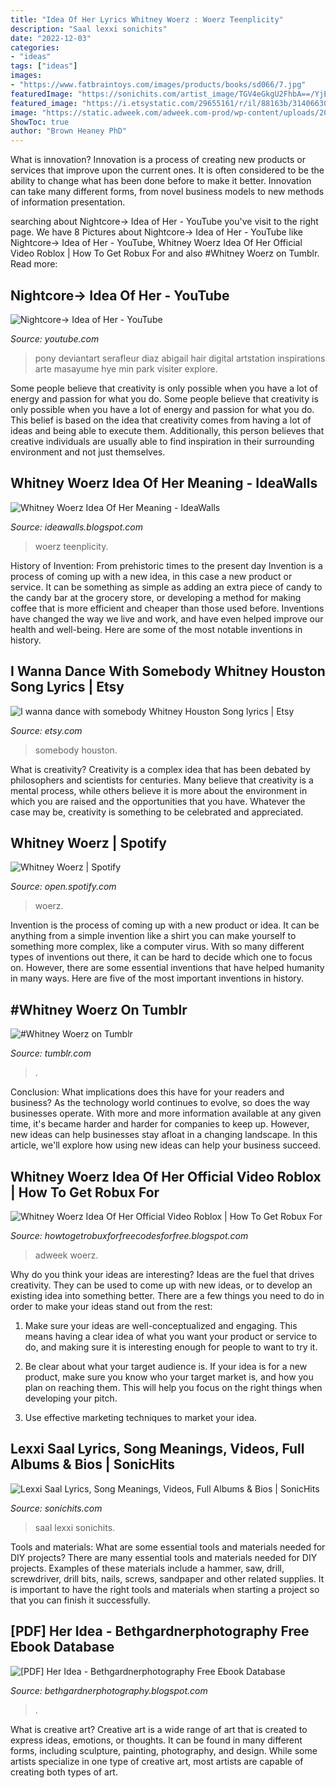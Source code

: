 ```yaml
---
title: "Idea Of Her Lyrics Whitney Woerz : Woerz Teenplicity"
description: "Saal lexxi sonichits"
date: "2022-12-03"
categories:
- "ideas"
tags: ["ideas"]
images:
- "https://www.fatbraintoys.com/images/products/books/sd066/7.jpg"
featuredImage: "https://sonichits.com/artist_image/TGV4eGkgU2FhbA==/YjE4MTUxYTE2OGEyNmFiMDU5MjQzNDNkMzA5NjAzYzc=/extralarge"
featured_image: "https://i.etsystatic.com/29655161/r/il/88163b/3140663009/il_1140xN.3140663009_84ct.jpg"
image: "https://static.adweek.com/adweek.com-prod/wp-content/uploads/2019/09/Zenreach_Webinar_0924191.gif"
ShowToc: true
author: "Brown Heaney PhD"
---
```



What is innovation?
Innovation is a process of creating new products or services that improve upon the current ones. It is often considered to be the ability to change what has been done before to make it better. Innovation can take many different forms, from novel business models to new methods of information presentation.

	

		
searching about Nightcore→ Idea of Her - YouTube you've visit to the right page. We have 8 Pictures about Nightcore→ Idea of Her - YouTube like Nightcore→ Idea of Her - YouTube, Whitney Woerz Idea Of Her Official Video Roblox | How To Get Robux For and also #Whitney Woerz on Tumblr. Read more:
		
    
## Nightcore→ Idea Of Her - YouTube

<img loading=lazy src="https://i.ytimg.com/vi/261L6dJmSsA/maxresdefault.jpg" onerror="this.onerror=null;this.src='https://tse4.mm.bing.net/th?id=OIP.pOAP1WQmL6oJr6V7ytJIGAHaEK&amp;pid=15.1';" alt="Nightcore→ Idea of Her - YouTube">

_Source: youtube.com_

>pony deviantart serafleur diaz abigail hair digital artstation inspirations arte masayume hye min park visiter explore. 

	

Some people believe that creativity is only possible when you have a lot of energy and passion for what you do.
Some people believe that creativity is only possible when you have a lot of energy and passion for what you do. This belief is based on the idea that creativity comes from having a lot of ideas and being able to execute them. Additionally, this person believes that creative individuals are usually able to find inspiration in their surrounding environment and not just themselves.

    
## Whitney Woerz Idea Of Her Meaning - IdeaWalls

<img loading=lazy src="http://teenplicity.com/wp-content/uploads/2017/08/WhitneyWoerz_AndrewBoyle_7-1050x700.jpg" onerror="this.onerror=null;this.src='https://tse3.mm.bing.net/th?id=OIP.RJAduzpYHh7il59FDRfHzgHaE8&amp;pid=15.1';" alt="Whitney Woerz Idea Of Her Meaning - IdeaWalls">

_Source: ideawalls.blogspot.com_

>woerz teenplicity. 

	

History of Invention: From prehistoric times to the present day
Invention is a process of coming up with a new idea, in this case a new product or service. It can be something as simple as adding an extra piece of candy to the candy bar at the grocery store, or developing a method for making coffee that is more efficient and cheaper than those used before. Inventions have changed the way we live and work, and have even helped improve our health and well-being. Here are some of the most notable inventions in history.

    
## I Wanna Dance With Somebody Whitney Houston Song Lyrics | Etsy

<img loading=lazy src="https://i.etsystatic.com/29655161/r/il/88163b/3140663009/il_1140xN.3140663009_84ct.jpg" onerror="this.onerror=null;this.src='https://tse2.mm.bing.net/th?id=OIP.A0XM--yxyPQTrdvz8QpfvgHaGc&amp;pid=15.1';" alt="I wanna dance with somebody Whitney Houston Song lyrics | Etsy">

_Source: etsy.com_

>somebody houston. 

	

What is creativity?
Creativity is a complex idea that has been debated by philosophers and scientists for centuries. Many believe that creativity is a mental process, while others believe it is more about the environment in which you are raised and the opportunities that you have. Whatever the case may be, creativity is something to be celebrated and appreciated.

    
## Whitney Woerz | Spotify

<img loading=lazy src="https://i.scdn.co/image/ab6761610000e5eb59c8a18e91023117b5124463" onerror="this.onerror=null;this.src='https://tse2.mm.bing.net/th?id=OIP.iFf2khihKmRpR_735onkeQHaHa&amp;pid=15.1';" alt="Whitney Woerz | Spotify">

_Source: open.spotify.com_

>woerz. 

	

Invention is the process of coming up with a new product or idea. It can be anything from a simple invention like a shirt you can make yourself to something more complex, like a computer virus. With so many different types of inventions out there, it can be hard to decide which one to focus on. However, there are some essential inventions that have helped humanity in many ways. Here are five of the most important inventions in history.

    
## #Whitney Woerz On Tumblr

<img loading=lazy src="https://64.media.tumblr.com/704b06c70ae724d45b141923b3e1a61f/tumblr_pd10sfiXT41wphku6o2_500.png" onerror="this.onerror=null;this.src='https://tse2.mm.bing.net/th?id=OIP.4SFAuBK3umjtk634khT4qAHaKe&amp;pid=15.1';" alt="#Whitney Woerz on Tumblr">

_Source: tumblr.com_

>. 

	

Conclusion: What implications does this have for your readers and business?
As the technology world continues to evolve, so does the way businesses operate. With more and more information available at any given time, it's became harder and harder for companies to keep up. However, new ideas can help businesses stay afloat in a changing landscape. In this article, we'll explore how using new ideas can help your business succeed.

    
## Whitney Woerz Idea Of Her Official Video Roblox | How To Get Robux For

<img loading=lazy src="https://static.adweek.com/adweek.com-prod/wp-content/uploads/2019/09/Zenreach_Webinar_0924191.gif" onerror="this.onerror=null;this.src='https://tse4.mm.bing.net/th?id=OIP.V9DNK2LJSDHu9sVV7hQL_gHaDt&amp;pid=15.1';" alt="Whitney Woerz Idea Of Her Official Video Roblox | How To Get Robux For">

_Source: howtogetrobuxforfreecodesforfree.blogspot.com_

>adweek woerz. 

	

Why do you think your ideas are interesting?
Ideas are the fuel that drives creativity. They can be used to come up with new ideas, or to develop an existing idea into something better. There are a few things you need to do in order to make your ideas stand out from the rest:
1. Make sure your ideas are well-conceptualized and engaging. This means having a clear idea of what you want your product or service to do, and making sure it is interesting enough for people to want to try it.

2. Be clear about what your target audience is. If your idea is for a new product, make sure you know who your target market is, and how you plan on reaching them. This will help you focus on the right things when developing your pitch.

3. Use effective marketing techniques to market your idea.

    
## Lexxi Saal Lyrics, Song Meanings, Videos, Full Albums &amp; Bios | SonicHits

<img loading=lazy src="https://sonichits.com/artist_image/TGV4eGkgU2FhbA==/YjE4MTUxYTE2OGEyNmFiMDU5MjQzNDNkMzA5NjAzYzc=/extralarge" onerror="this.onerror=null;this.src='https://tse4.mm.bing.net/th?id=OIP.MbLyBad3PZbDq7n8QS2PYAAAAA&amp;pid=15.1';" alt="Lexxi Saal Lyrics, Song Meanings, Videos, Full Albums &amp; Bios | SonicHits">

_Source: sonichits.com_

>saal lexxi sonichits. 

	

Tools and materials: What are some essential tools and materials needed for DIY projects?
There are many essential tools and materials needed for DIY projects. Examples of these materials include a hammer, saw, drill, screwdriver, drill bits, nails, screws, sandpaper and other related supplies. It is important to have the right tools and materials when starting a project so that you can finish it successfully.

    
## [PDF] Her Idea - Bethgardnerphotography Free Ebook Database

<img loading=lazy src="https://www.fatbraintoys.com/images/products/books/sd066/7.jpg" onerror="this.onerror=null;this.src='https://tse3.mm.bing.net/th?id=OIP.Ma7bxPi57ycbBiGOAMqs4AHaI3&amp;pid=15.1';" alt="[PDF] Her Idea - Bethgardnerphotography Free Ebook Database">

_Source: bethgardnerphotography.blogspot.com_

>. 

	

What is creative art?
Creative art is a wide range of art that is created to express ideas, emotions, or thoughts. It can be found in many different forms, including sculpture, painting, photography, and design. While some artists specialize in one type of creative art, most artists are capable of creating both types of art.


